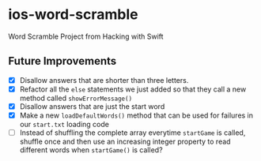# ios-word-scramble
Word Scramble Project from Hacking with Swift

## Future Improvements

- [x] Disallow answers that are shorter than three letters.
- [x] Refactor all the `else` statements we just added so that they call a new method called `showErrorMessage()`
- [x] Disallow answers that are just the start word
- [x] Make a new `loadDefaultWords()` method that can be used for failures in our `start.txt` loading code
- [ ] Instead of shuffling the complete array everytime `startGame` is called, shuffle once and then use an increasing integer property to read different words when `startGame()` is called?
